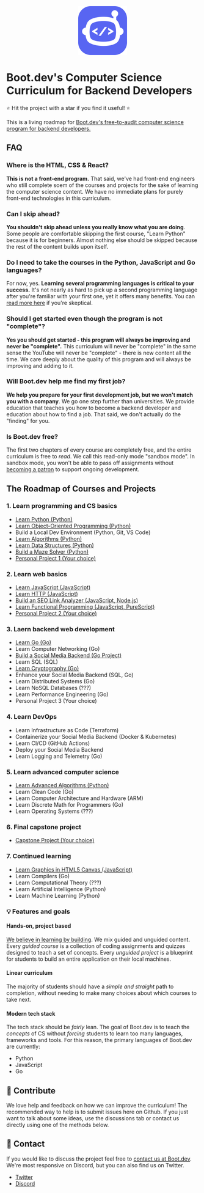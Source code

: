<p align="center">
  <img width="128" src="logo.png">
</p>

# Boot.dev's Computer Science Curriculum for Backend Developers

⭐ Hit the project with a star if you find it useful! ⭐

This is a living roadmap for [Boot.dev's free-to-audit computer science program for backend developers.](https://boot.dev)

## FAQ

### Where is the HTML, CSS & React?

**This is not a front-end program.** That said, we've had front-end engineers who still complete soem of the courses and projects for the sake of learning the computer science content. We have no immediate plans for purely front-end technologies in this curriculum.

### Can I skip ahead?

**You shouldn't skip ahead unless you really know what you are doing**. Some people are comfortable skipping the first course, "Learn Python" because it is for beginners. Almost nothing else should be skipped because the rest of the content builds upon itself.

### Do I need to take the courses in the Python, JavaScript and Go languages?

For now, yes. **Learning several programming languages is critical to your success.** It's not nearly as hard to pick up a second programming language after you're familiar with your first one, yet it offers many benefits. You can [read more here](https://blog.boot.dev/education/learn-multiple-programming-languages) if you're skeptical.

### Should I get started even though the program is not "complete"?

**Yes you should get started - this program will always be improving and never be "complete".** This curriculum will never be "complete" in the same sense the YouTube will never be "complete" - there is new content all the time. We care deeply about the quality of this program and will always be improving and adding to it.

### Will Boot.dev help me find my first job?

**We help you prepare for your first development job, but we won't match you with a company**. We go one step further than universities. We provide education that teaches you how to become a backend developer and education about how to find a job. That said, we don't actually do the "finding" for you.

### Is Boot.dev free?

The first two chapters of every course are completely free, and the entire curriculum is free to *read*. We call this read-only mode "sandbox mode". In sandbox mode, you won't be able to pass off assignments without [becoming a patron](https://boot.dev/pricing) to support ongoing development.
## The Roadmap of Courses and Projects

### 1. Learn programming and CS basics

* [Learn Python (Python)](https://boot.dev/learn/learn-python)
* [Learn Object-Oriented Programming (Python)](https://boot.dev/learn/learn-object-oriented-programming)
* Build a Local Dev Environment (Python, Git, VS Code)
* [Learn Algorithms (Python)](https://boot.dev/learn/learn-algorithms)
* [Learn Data Structures (Python)](https://boot.dev/learn/learn-data-structures)
* [Build a Maze Solver (Python)](https://boot.dev/build/maze-solver-python)
* [Personal Project 1 (Your choice)](https://boot.dev/build/personal-project-1)

### 2. Learn web basics

* [Learn JavaScript (JavaScript)](https://boot.dev/learn/learn-javascript)
* [Learn HTTP (JavaScript)](https://boot.dev/learn/learn-http)
* [Build an SEO Link Analyzer (JavaScript, Node.js)](https://boot.dev/build/link-analyzer)
* [Learn Functional Programming (JavaScript, PureScript)](https://boot.dev/learn/learn-functional-programming)
* [Personal Project 2 (Your choice)](https://boot.dev/build/personal-project-2)

### 3. Laern backend web development

* [Learn Go (Go)](https://boot.dev/learn/learn-golang)
* Learn Computer Networking (Go)
* [Build a Social Media Backend (Go Project)](https://boot.dev/build/social-media-backend-golang)
* Learn SQL (SQL)
* [Learn Cryptography (Go)](https://boot.dev/learn/learn-cryptography)
* Enhance your Social Media Backend (SQL, Go)
* Learn Distributed Systems (Go)
* Learn NoSQL Databases (???)
* Learn Performance Engineering (Go)
* Personal Project 3 (Your choice)

### 4. Learn DevOps

* Learn Infrastructure as Code (Terraform)
* Containerize your Social Media Backend (Docker & Kubernetes)
* Learn CI/CD (GitHub Actions)
* Deploy your Social Media Backend
* Learn Logging and Telemetry (Go)

### 5. Learn advanced computer science

* [Learn Advanced Algorithms (Python)](https://boot.dev/learn/learn-advanced-algorithms)
* Learn Clean Code (Go)
* Learn Computer Architecture and Hardware (ARM)
* Learn Discrete Math for Programmers (Go)
* Learn Operating Systems (???)

### 6. Final capstone project

* [Capstone Project (Your choice)](https://boot.dev/build/capstone-project)

### 7. Continued learning

* [Learn Graphics in HTML5 Canvas (JavaScript)](https://boot.dev/learn/learn-graphics-html5-canvas)
* Learn Compilers (Go)
* Learn Computational Theory (???)
* Learn Artificial Intelligence (Python)
* Learn Machine Learning (Python)

### 💡 Features and goals

#### Hands-on, project based

[We believe in learning by building](https://blog.boot.dev/about). We mix guided and unguided content. Every *guided course* is a collection of coding assignments and quizzes designed to teach a set of concepts. Every *unguided project* is a blueprint for students to build an entire application on their local machines.

#### Linear curriculum

The majority of students should have a *simple and straight* path to completion, without needing to make many choices about which courses to take next.

#### Modern tech stack

The tech stack should be *fairly* lean. The goal of Boot.dev is to teach the *concepts* of CS without *forcing* students to learn too many languages, frameworks and tools. For this reason, the primary languages of Boot.dev are currently:

* Python
* JavaScript
* Go

## 👏 Contribute

We love help and feedback on how we can improve the curriculum! The recommended way to help is to submit issues here on Github. If you just want to talk about some ideas, use the discussions tab or contact us directly using one of the methods below.

## 💬 Contact

If you would like to discuss the project feel free to [contact us at Boot.dev](https://blog.boot.dev/contact/). We're most responsive on Discord, but you can also find us on Twitter.

* [Twitter](https://twitter.com/bootdotdev)
* [Discord](https://discord.gg/EEkFwbv)

